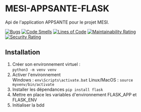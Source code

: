 # MESI-APPSANTE-FLASK
Api de l'application APPSANTE pour le projet MESI. 

[![Bugs](https://sonarcloud.io/api/project_badges/measure?project=Mesi-flask&metric=bugs)](https://sonarcloud.io/dashboard?id=Mesi-flask)
[![Code Smells](https://sonarcloud.io/api/project_badges/measure?project=Mesi-flask&metric=code_smells)](https://sonarcloud.io/dashboard?id=Mesi-flask)
[![Lines of Code](https://sonarcloud.io/api/project_badges/measure?project=Mesi-flask&metric=ncloc)](https://sonarcloud.io/dashboard?id=Mesi-flask)
[![Maintainability Rating](https://sonarcloud.io/api/project_badges/measure?project=Mesi-flask&metric=sqale_rating)](https://sonarcloud.io/dashboard?id=Mesi-flask)
[![Security Rating](https://sonarcloud.io/api/project_badges/measure?project=Mesi-flask&metric=security_rating)](https://sonarcloud.io/dashboard?id=Mesi-flask)

## Installation

1. Créer son environnement virtuel :  
`python3 -m venv venv`
2. Activer l'environnement  
Windows : `env\Scripts\activate.bat` 
Linux/MacOS : `source myvenv/bin/activate`
4. Installer les dépendances
`pip install flask`
6. Mettre en place les variables d'environnement FLASK_APP et FLASK_ENV
7. Initialiser la bdd

